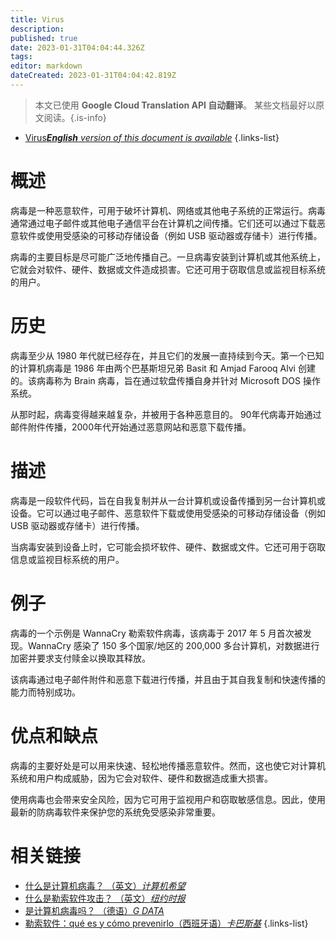 ```yaml
---
title: Virus
description: 
published: true
date: 2023-01-31T04:04:44.326Z
tags: 
editor: markdown
dateCreated: 2023-01-31T04:04:42.819Z
---
```


> 本文已使用 **Google Cloud Translation API 自动翻译**。
某些文档最好以原文阅读。{.is-info}
- [Virus***English** version of this document is available*](/en/Knowledge-base/Dictionary/virus)
{.links-list}

  
# 概述
病毒是一种恶意软件，可用于破坏计算机、网络或其他电子系统的正常运行。病毒通常通过电子邮件或其他电子通信平台在计算机之间传播。它们还可以通过下载恶意软件或使用受感染的可移动存储设备（例如 USB 驱动器或存储卡）进行传播。

病毒的主要目标是尽可能广泛地传播自己。一旦病毒安装到计算机或其他系统上，它就会对软件、硬件、数据或文件造成损害。它还可用于窃取信息或监视目标系统的用户。

# 历史
病毒至少从 1980 年代就已经存在，并且它们的发展一直持续到今天。第一个已知的计算机病毒是 1986 年由两个巴基斯坦兄弟 Basit 和 Amjad Farooq Alvi 创建的。该病毒称为 Brain 病毒，旨在通过软盘传播自身并针对 Microsoft DOS 操作系统。

从那时起，病毒变得越来越复杂，并被用于各种恶意目的。 90年代病毒开始通过邮件附件传播，2000年代开始通过恶意网站和恶意下载传播。

# 描述
病毒是一段软件代码，旨在自我复制并从一台计算机或设备传播到另一台计算机或设备。它可以通过电子邮件、恶意软件下载或使用受感染的可移动存储设备（例如 USB 驱动器或存储卡）进行传播。

当病毒安装到设备上时，它可能会损坏软件、硬件、数据或文件。它还可用于窃取信息或监视目标系统的用户。

# 例子
病毒的一个示例是 WannaCry 勒索软件病毒，该病毒于 2017 年 5 月首次被发现。WannaCry 感染了 150 多个国家/地区的 200,000 多台计算机，对数据进行加密并要求支付赎金以换取其释放。

该病毒通过电子邮件附件和恶意下载进行传播，并且由于其自我复制和快速传播的能力而特别成功。

# 优点和缺点
病毒的主要好处是可以用来快速、轻松地传播恶意软件。然而，这也使它对计算机系统和用户构成威胁，因为它会对软件、硬件和数据造成重大损害。

使用病毒也会带来安全风险，因为它可用于监视用户和窃取敏感信息。因此，使用最新的防病毒软件来保护您的系统免受感染非常重要。

# 相关链接
- [什么是计算机病毒？ （英文）*计算机希望*](https://www.computerhope.com/jargon/v/virus.htm)
- [什么是勒索软件攻击？ （英文）*纽约时报*](https://www.nytimes.com/2017/05/14/technology/ransomware-cyberattack-what-to-know.html)
- [是计算机病毒吗？ （德语）*G DATA*](https://www.gdata-software.de/was-ist-ein-computer-virus)
- [勒索软件：qué es y cómo prevenirlo（西班牙语）*卡巴斯基*](https://es.kaspersky.com/blog/ransomware-informacion-y-prevencion/14485/)
{.links-list}